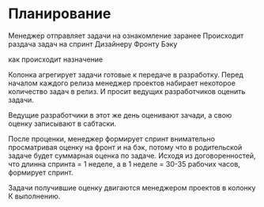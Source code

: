 # Планирование

Менеджер отправляет задачи на ознакомление заранее
Происходит раздача задач на спринт 
    Дизайнеру
    Фронту
    Бэку

как происходит назначение

Колонка агрегирует задачи готовые к передаче в разработку. Перед началом каждого релиза менеджер проектов набирает некоторое количество задач в релиз. И просит ведущих разработчиков оценить задачи.

Ведущие разработчики в этот же день оценивают зачади, а свою оценку записывают в сабтаски. 

После проценки, менеджер формирует спринт внимательно просматривая оценку на фронт и на бэк, потому что в родительской задаче будет суммарная оценка по задаче. Исходя из договоренностей, что длинна спринта = 1 неделе, а в 1 неделе = 30-35 рабочих часов, формирует спринт.

Задачи получившие оценку двигаются менеджером проектов в колонку К выполнению.